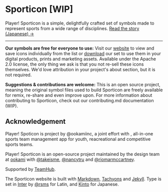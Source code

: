 # Sporticon [WIP]

Player! Sporticon is a simple, delightfully crafted set of symbols made to represent sports from a wide range of disciplines. [Read the story (Japanese) →](https://www.pr-table.com/ookami/stories/23551)

***

**Our symbols are free for everyone to use:** Visit our [website](https://sporticon.ookami.tokyo/) to view and save icons individually from the list or [download](https://github.com/ookamiinc/Sporticon/releases/download/1.0a/Sporticon.zip) our set to use them in your digital products, prints and marketing assets. Available under the Apache 2.0 license, the only thing we ask is that you not re-sell these icons themselves. We'd love attribution in your project's about section, but it is not required. 

**Suggestions & contributions are welcome:** This is an open source project, meaning the original symbol files used to build Sporticon are freely available for remix, re-share and even improve upon. For more information about contributing to Sporticon, check out our contributing.md documentation (WIP).

## Acknowledgement 

Player! Spoticon is project by @ookamiinc, a joint effort with , all-in-one sports team management app for youth, reacreational and competitive sports teams.

Player! Sporticon is an open-source project maintained by the design team at [ookami](https://ookami.tokyo/) with [@takeisme](http://takeis.me), [@nancytru](https://nancytruong.cargo.site/) and [@riomarmccartney](https://twitter.com/riomarmccartney). 

Supported by [TeamHub](https://tmhub.jp/). 


The Sporticon website is built with [Markdown](https://daringfireball.net/projects/markdown/), [Tachyons](https://github.com/tachyons-css/tachyons/) and [Jekyll](https://jekyllrb.com).
Type is set in [Inter](https://rsms.me/inter/) by [@rsms](https://twitter.com/rsms) for Latin, and [Kinto](https://github.com/ookamiinc/kinto) for Japanese.
